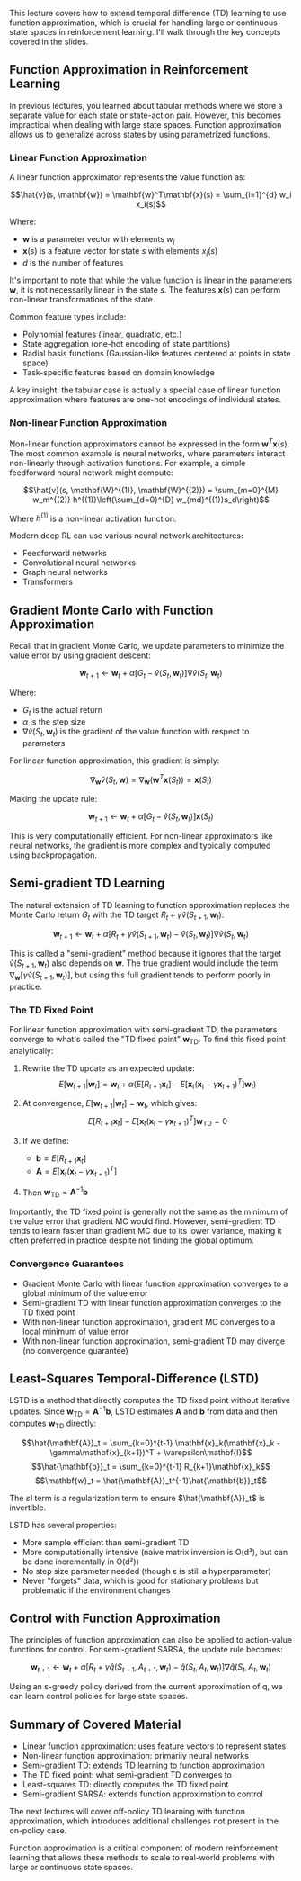 
This lecture covers how to extend temporal difference (TD) learning to use function approximation, which is crucial for handling large or continuous state spaces in reinforcement learning. I'll walk through the key concepts covered in the slides.

## Function Approximation in Reinforcement Learning

In previous lectures, you learned about tabular methods where we store a separate value for each state or state-action pair. However, this becomes impractical when dealing with large state spaces. Function approximation allows us to generalize across states by using parametrized functions.

### Linear Function Approximation

A linear function approximator represents the value function as:

$$\hat{v}(s, \mathbf{w}) = \mathbf{w}^T\mathbf{x}(s) = \sum_{i=1}^{d} w_i x_i(s)$$

Where:

- $\mathbf{w}$ is a parameter vector with elements $w_i$
- $\mathbf{x}(s)$ is a feature vector for state $s$ with elements $x_i(s)$
- $d$ is the number of features

It's important to note that while the value function is linear in the parameters $\mathbf{w}$, it is not necessarily linear in the state $s$. The features $\mathbf{x}(s)$ can perform non-linear transformations of the state.

Common feature types include:

- Polynomial features (linear, quadratic, etc.)
- State aggregation (one-hot encoding of state partitions)
- Radial basis functions (Gaussian-like features centered at points in state space)
- Task-specific features based on domain knowledge

A key insight: the tabular case is actually a special case of linear function approximation where features are one-hot encodings of individual states.

### Non-linear Function Approximation

Non-linear function approximators cannot be expressed in the form $\mathbf{w}^T\mathbf{x}(s)$. The most common example is neural networks, where parameters interact non-linearly through activation functions. For example, a simple feedforward neural network might compute:

$$\hat{v}(s, \mathbf{W}^{(1)}, \mathbf{W}^{(2)}) = \sum_{m=0}^{M} w_m^{(2)} h^{(1)}\left(\sum_{d=0}^{D} w_{md}^{(1)}s_d\right)$$

Where $h^{(1)}$ is a non-linear activation function.

Modern deep RL can use various neural network architectures:

- Feedforward networks
- Convolutional neural networks
- Graph neural networks
- Transformers

## Gradient Monte Carlo with Function Approximation

Recall that in gradient Monte Carlo, we update parameters to minimize the value error by using gradient descent:

$$\mathbf{w}_{t+1} \leftarrow \mathbf{w}_t + \alpha [G_t - \hat{v}(S_t, \mathbf{w}_t)]\nabla\hat{v}(S_t, \mathbf{w}_t)$$

Where:

- $G_t$ is the actual return
- $\alpha$ is the step size
- $\nabla\hat{v}(S_t, \mathbf{w}_t)$ is the gradient of the value function with respect to parameters

For linear function approximation, this gradient is simply:

$$\nabla_{\mathbf{w}}\hat{v}(S_t, \mathbf{w}) = \nabla_{\mathbf{w}}(\mathbf{w}^T\mathbf{x}(S_t)) = \mathbf{x}(S_t)$$

Making the update rule:

$$\mathbf{w}_{t+1} \leftarrow \mathbf{w}_t + \alpha [G_t - \hat{v}(S_t, \mathbf{w}_t)]\mathbf{x}(S_t)$$

This is very computationally efficient. For non-linear approximators like neural networks, the gradient is more complex and typically computed using backpropagation.

## Semi-gradient TD Learning

The natural extension of TD learning to function approximation replaces the Monte Carlo return $G_t$ with the TD target $R_t + \gamma\hat{v}(S_{t+1}, \mathbf{w}_t)$:

$$\mathbf{w}_{t+1} \leftarrow \mathbf{w}_t + \alpha [R_t + \gamma\hat{v}(S_{t+1}, \mathbf{w}_t) - \hat{v}(S_t, \mathbf{w}_t)]\nabla\hat{v}(S_t, \mathbf{w}_t)$$

This is called a "semi-gradient" method because it ignores that the target $\hat{v}(S_{t+1}, \mathbf{w}_t)$ also depends on $\mathbf{w}$. The true gradient would include the term $\nabla_{\mathbf{w}}[\gamma\hat{v}(S_{t+1}, \mathbf{w}_t)]$, but using this full gradient tends to perform poorly in practice.

### The TD Fixed Point

For linear function approximation with semi-gradient TD, the parameters converge to what's called the "TD fixed point" $\mathbf{w}_{\text{TD}}$. To find this fixed point analytically:

1. Rewrite the TD update as an expected update: $$E[\mathbf{w}_{t+1}|\mathbf{w}_t] = \mathbf{w}_t + \alpha\left(E[R_{t+1}\mathbf{x}_t] - E[\mathbf{x}_t(\mathbf{x}_t - \gamma\mathbf{x}_{t+1})^T]\mathbf{w}_t\right)$$
    
2. At convergence, $E[\mathbf{w}_{t+1}|\mathbf{w}_t] = \mathbf{w}_t$, which gives: $$E[R_{t+1}\mathbf{x}_t] - E[\mathbf{x}_t(\mathbf{x}_t - \gamma\mathbf{x}_{t+1})^T]\mathbf{w}_{\text{TD}} = 0$$
    
3. If we define:
    
    - $\mathbf{b} = E[R_{t+1}\mathbf{x}_t]$
    - $\mathbf{A} = E[\mathbf{x}_t(\mathbf{x}_t - \gamma\mathbf{x}_{t+1})^T]$
4. Then $\mathbf{w}_{\text{TD}} = \mathbf{A}^{-1}\mathbf{b}$
    

Importantly, the TD fixed point is generally not the same as the minimum of the value error that gradient MC would find. However, semi-gradient TD tends to learn faster than gradient MC due to its lower variance, making it often preferred in practice despite not finding the global optimum.

### Convergence Guarantees

- Gradient Monte Carlo with linear function approximation converges to a global minimum of the value error
- Semi-gradient TD with linear function approximation converges to the TD fixed point
- With non-linear function approximation, gradient MC converges to a local minimum of value error
- With non-linear function approximation, semi-gradient TD may diverge (no convergence guarantee)

## Least-Squares Temporal-Difference (LSTD)

LSTD is a method that directly computes the TD fixed point without iterative updates. Since $\mathbf{w}_{\text{TD}} = \mathbf{A}^{-1}\mathbf{b}$, LSTD estimates $\mathbf{A}$ and $\mathbf{b}$ from data and then computes $\mathbf{w}_{\text{TD}}$ directly:

$$\hat{\mathbf{A}}_t = \sum_{k=0}^{t-1} \mathbf{x}_k(\mathbf{x}_k - \gamma\mathbf{x}_{k+1})^T + \varepsilon\mathbf{I}$$ $$\hat{\mathbf{b}}_t = \sum_{k=0}^{t-1} R_{k+1}\mathbf{x}_k$$ $$\mathbf{w}_t = \hat{\mathbf{A}}_t^{-1}\hat{\mathbf{b}}_t$$

The $\varepsilon\mathbf{I}$ term is a regularization term to ensure $\hat{\mathbf{A}}_t$ is invertible.

LSTD has several properties:

- More sample efficient than semi-gradient TD
- More computationally intensive (naive matrix inversion is O(d³), but can be done incrementally in O(d²))
- No step size parameter needed (though ε is still a hyperparameter)
- Never "forgets" data, which is good for stationary problems but problematic if the environment changes

## Control with Function Approximation

The principles of function approximation can also be applied to action-value functions for control. For semi-gradient SARSA, the update rule becomes:

$$\mathbf{w}_{t+1} \leftarrow \mathbf{w}_t + \alpha [R_t + \gamma\hat{q}(S_{t+1}, A_{t+1}, \mathbf{w}_t) - \hat{q}(S_t, A_t, \mathbf{w}_t)]\nabla\hat{q}(S_t, A_t, \mathbf{w}_t)$$

Using an ε-greedy policy derived from the current approximation of q, we can learn control policies for large state spaces.

## Summary of Covered Material

- Linear function approximation: uses feature vectors to represent states
- Non-linear function approximation: primarily neural networks
- Semi-gradient TD: extends TD learning to function approximation
- The TD fixed point: what semi-gradient TD converges to
- Least-squares TD: directly computes the TD fixed point
- Semi-gradient SARSA: extends function approximation to control

The next lectures will cover off-policy TD learning with function approximation, which introduces additional challenges not present in the on-policy case.

Function approximation is a critical component of modern reinforcement learning that allows these methods to scale to real-world problems with large or continuous state spaces.